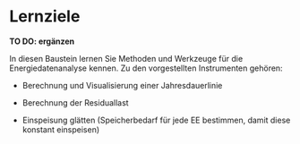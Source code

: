 # Lernziele
**TO DO: ergänzen**

In diesen Baustein lernen Sie Methoden und Werkzeuge für die Energiedatenanalyse kennen. Zu den vorgestellten Instrumenten gehören:

- Berechnung und Visualisierung einer Jahresdauerlinie

- Berechnung der Residuallast

- Einspeisung glätten (Speicherbedarf für jede EE bestimmen, damit diese konstant einspeisen)